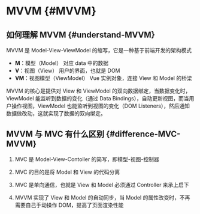 # MVVM {#MVVM}

<n-image src="./../../../assets/images/vue-MVVM.jpg" />

## 如何理解 MVVM {#understand-MVVM}

MVVM 是 Model-View-ViewModel 的缩写，它是一种基于前端开发的架构模式

- **M**：模型（Model） 对应 data 中的数据
- **V**：视图（View） 用户的界面，也就是 DOM
- **VM**：视图模型（ViewModel） Vue 实例对象，连接 View 和 Model 的桥梁

MVVM 的核心是提供对 View 和 ViewModel 的双向数据绑定，当数据变化时，ViewModel 能监听到数据的变化（通过 Data Bindings），自动更新视图，而当用户操作视图，ViewModel 也能监听到视图的变化（DOM Listeners），然后通知数据做改动，这就实现了数据的双向绑定。

## MVVM 与 MVC 有什么区别 {#difference-MVC-MVVM}

<n-image src="./../../../assets/images/vue-MVC.jpg" />

1. MVC 是 Model-View-Contoller 的简写，即模型-视图-控制器

2. MVC 的目的是将 Model 和 View 的代码分离

3. MVC 是单向通信，也就是 View 和 Model 必须通过 Controller 来承上启下

4. MVVM 实现了 View 和 Model 的自动同步，当 Model 的属性改变时，不再需要自己手动操作 DOM，提高了页面渲染性能